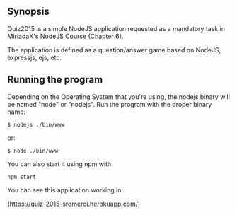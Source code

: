 ## Synopsis

Quiz2015 is a simple NodeJS application requested as a mandatory task in MiriadaX's NodeJS Course (Chapter 6).

The application is defined as a question/answer game based on NodeJS, expressjs, ejs, etc.

## Running the program

Depending on the Operating System that you're using, the nodejs binary will be named "node" or "nodejs". Run the program with the proper binary name:

```
$ nodejs ./bin/www
```

or:

```
$ node ./bin/www
```

You can also start it using npm with: 

```
npm start
```

You can see this application working in:

(https://quiz-2015-sromeroi.herokuapp.com/)


